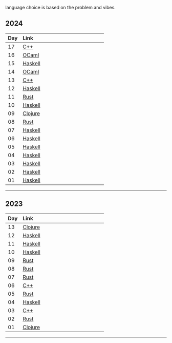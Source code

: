 language choice is based on the problem and vibes.

## 2024

<table style='width:100%; border-collapse: collapse; text-align: left;'>
    <thead>
        <tr>
            <th style='width:15%; text-align: left;'>Day</th>
            <th style='width:85%; text-align: left;'>Link</th>
        </tr>
    </thead>
    <tbody>
      <tr><td style='width:15%;'>17</td><td style='width:85%;'><a href='https://github.com/kkmonlee/aoc/blob/main/2024/17.cpp'>C++</a></td></tr>
      <tr><td style='width:15%;'>16</td><td style='width:85%;'><a href='https://github.com/kkmonlee/aoc/blob/main/2024/16.ml'>OCaml</a></td></tr>
      <tr><td style='width:15%;'>15</td><td style='width:85%;'><a href='https://github.com/kkmonlee/aoc/blob/main/2024/15.hs'>Haskell</a></td></tr>
      <tr><td style='width:15%;'>14</td><td style='width:85%;'><a href='https://github.com/kkmonlee/aoc/blob/main/2024/14.ml'>OCaml</a></td></tr>
      <tr><td style='width:15%;'>13</td><td style='width:85%;'><a href='https://github.com/kkmonlee/aoc/blob/main/2024/13.cpp'>C++</a></td></tr>
      <tr><td style='width:15%;'>12</td><td style='width:85%;'><a href='https://github.com/kkmonlee/aoc/blob/main/2024/12.hs'>Haskell</a></td></tr>
      <tr><td style='width:15%;'>11</td><td style='width:85%;'><a href='https://github.com/kkmonlee/aoc/blob/main/2024/11.rs'>Rust</a></td></tr>
      <tr><td style='width:15%;'>10</td><td style='width:85%;'><a href='https://github.com/kkmonlee/aoc/blob/main/2024/10.hs'>Haskell</a></td></tr>
      <tr><td style='width:15%;'>09</td><td style='width:85%;'><a href='https://github.com/kkmonlee/aoc/blob/main/2024/09.clj'>Clojure</a></td></tr>
      <tr><td style='width:15%;'>08</td><td style='width:85%;'><a href='https://github.com/kkmonlee/aoc/blob/main/2024/08.rs'>Rust</a></td></tr>
      <tr><td style='width:15%;'>07</td><td style='width:85%;'><a href='https://github.com/kkmonlee/aoc/blob/main/2024/07.hs'>Haskell</a></td></tr>
      <tr><td style='width:15%;'>06</td><td style='width:85%;'><a href='https://github.com/kkmonlee/aoc/blob/main/2024/06.hs'>Haskell</a></td></tr>
      <tr><td style='width:15%;'>05</td><td style='width:85%;'><a href='https://github.com/kkmonlee/aoc/blob/main/2024/05.hs'>Haskell</a></td></tr>
      <tr><td style='width:15%;'>04</td><td style='width:85%;'><a href='https://github.com/kkmonlee/aoc/blob/main/2024/04.hs'>Haskell</a></td></tr>
      <tr><td style='width:15%;'>03</td><td style='width:85%;'><a href='https://github.com/kkmonlee/aoc/blob/main/2024/03.hs'>Haskell</a></td></tr>
      <tr><td style='width:15%;'>02</td><td style='width:85%;'><a href='https://github.com/kkmonlee/aoc/blob/main/2024/02.hs'>Haskell</a></td></tr>
      <tr><td style='width:15%;'>01</td><td style='width:85%;'><a href='https://github.com/kkmonlee/aoc/blob/main/2024/01.hs'>Haskell</a></td></tr>
    </tbody>
</table>

---

## 2023

<table style='width:100%; border-collapse: collapse; text-align: left;'>
    <thead>
        <tr>
            <th style='width:15%; text-align: left;'>Day</th>
            <th style='width:85%; text-align: left;'>Link</th>
        </tr>
    </thead>
    <tbody>
      <tr><td style='width:15%;'>13</td><td style='width:85%;'><a href='https://github.com/kkmonlee/aoc/blob/main/2023/13.clj'>Clojure</a></td></tr>
      <tr><td style='width:15%;'>12</td><td style='width:85%;'><a href='https://github.com/kkmonlee/aoc/blob/main/2023/12.hs'>Haskell</a></td></tr>
      <tr><td style='width:15%;'>11</td><td style='width:85%;'><a href='https://github.com/kkmonlee/aoc/blob/main/2023/11.hs'>Haskell</a></td></tr>
      <tr><td style='width:15%;'>10</td><td style='width:85%;'><a href='https://github.com/kkmonlee/aoc/blob/main/2023/10.hs'>Haskell</a></td></tr>
      <tr><td style='width:15%;'>09</td><td style='width:85%;'><a href='https://github.com/kkmonlee/aoc/blob/main/2023/09.rs'>Rust</a></td></tr>
      <tr><td style='width:15%;'>08</td><td style='width:85%;'><a href='https://github.com/kkmonlee/aoc/blob/main/2023/08.rs'>Rust</a></td></tr>
      <tr><td style='width:15%;'>07</td><td style='width:85%;'><a href='https://github.com/kkmonlee/aoc/blob/main/2023/07.rs'>Rust</a></td></tr>
      <tr><td style='width:15%;'>06</td><td style='width:85%;'><a href='https://github.com/kkmonlee/aoc/blob/main/2023/06.cpp'>C++</a></td></tr>
      <tr><td style='width:15%;'>05</td><td style='width:85%;'><a href='https://github.com/kkmonlee/aoc/blob/main/2023/05.rs'>Rust</a></td></tr>
      <tr><td style='width:15%;'>04</td><td style='width:85%;'><a href='https://github.com/kkmonlee/aoc/blob/main/2023/04.hs'>Haskell</a></td></tr>
      <tr><td style='width:15%;'>03</td><td style='width:85%;'><a href='https://github.com/kkmonlee/aoc/blob/main/2023/03.cpp'>C++</a></td></tr>
      <tr><td style='width:15%;'>02</td><td style='width:85%;'><a href='https://github.com/kkmonlee/aoc/blob/main/2023/02.rs'>Rust</a></td></tr>
      <tr><td style='width:15%;'>01</td><td style='width:85%;'><a href='https://github.com/kkmonlee/aoc/blob/main/2023/01.clj'>Clojure</a></td></tr>
    </tbody>
</table>

---
